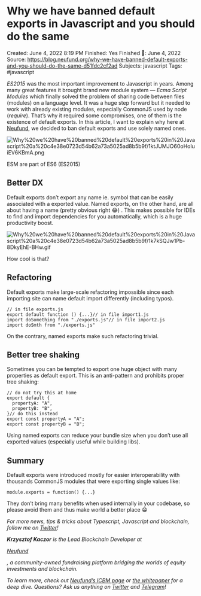 # Why we have banned default exports in Javascript and you should do the same

Created: June 4, 2022 8:19 PM
Finished: Yes
Finished 📅: June 4, 2022
Source: https://blog.neufund.org/why-we-have-banned-default-exports-and-you-should-do-the-same-d51fdc2cf2ad
Subjects: javascript
Tags: #javascript

*ES2015* was the most important improvement to Javascript in years. Among many great features it brought brand new module system — *Ecma Script Modules* which finally solved the problem of sharing code between files (modules) on a language level. It was a huge step forward but it needed to work with already existing modules, especially CommonJS used by node (*require*). That’s why it required some compromises, one of them is the existence of default exports. In this article, I want to explain why here at [Neufund](https://neufund.org/), we decided to ban default exports and use solely named ones.

![Why%20we%20have%20banned%20default%20exports%20in%20Javascript%20a%20c4e38e0723d54b62a73a5025ad8b5b9f/1ktJUMJO60oHoluiEV6KBmA.png](Why%20we%20have%20banned%20default%20exports%20in%20Javascript%20a%20c4e38e0723d54b62a73a5025ad8b5b9f/1ktJUMJO60oHoluiEV6KBmA.png)

ESM are part of ES6 (ES2015)

## Better DX

Default exports don’t export any name ie. symbol that can be easily associated with a exported value. Named exports, on the other hand, are all about having a name (pretty obvious right 😂) . This makes possible for IDEs to find and import dependencies for you automatically, which is a huge productivity boost.

![Why%20we%20have%20banned%20default%20exports%20in%20Javascript%20a%20c4e38e0723d54b62a73a5025ad8b5b9f/1k7kSQJw1Pb-8DkyEhE-BHw.gif](Why%20we%20have%20banned%20default%20exports%20in%20Javascript%20a%20c4e38e0723d54b62a73a5025ad8b5b9f/1k7kSQJw1Pb-8DkyEhE-BHw.gif)

How cool is that?

## Refactoring

Default exports make large-scale refactoring impossible since each importing site can name default import differently (including typos).

```
// in file exports.js
export default function () {...}// in file import1.js
import doSomething from "./exports.js"// in file import2.js
import doSmth from "./exports.js"
```

On the contrary, named exports make such refactoring trivial.

## Better tree shaking

Sometimes you can be tempted to export one huge object with many properties as default export. This is an anti-pattern and prohibits proper tree shaking:

```
// do not try this at home
export default {
  propertyA: "A",
  propertyB: "B",
}// do this instead
export const propertyA = "A";
export const propertyB = "B";
```

Using named exports can reduce your bundle size when you don’t use all exported values (especially useful while building libs).

## Summary

Default exports were introduced mostly for easier interoperability with thousands CommonJS modules that were exporting single values like:

```
module.exports = function() {...}
```

They don’t bring many benefits when used internally in your codebase, so please avoid them and thus make world a better place 😁

*For more news, tips & tricks about Typescript, Javascript and blockchain, follow me on [Twitter](https://twitter.com/krzKaczor)!*

***Krzysztof Kaczor** is the Lead Blockchain Developer at*

*[Neufund](https://medium.com/u/d428f4a0af6e?source=post_page-----d51fdc2cf2ad--------------------------------)*

*, a community-owned fundraising platform bridging the worlds of equity investments and blockchain.*

*To learn more, check out* *[Neufund’s ICBM page](https://commit.neufund.org/)* *or* *[the whitepaper](https://neufund.org/whitepaper)* *for a deep dive. Questions? Ask us anything on* *[Twitter](https://twitter.com/neufundorg)* *and* *[Telegram](https://t.me/neufund)!*